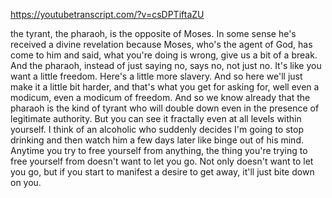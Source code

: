 https://youtubetranscript.com/?v=csDPTiftaZU

 the tyrant, the pharaoh, is the opposite of Moses. In some sense he's received a divine revelation because Moses, who's the agent of God, has come to him and said, what you're doing is wrong, give us a bit of a break. And the pharaoh, instead of just saying no, says no, not just no. It's like you want a little freedom. Here's a little more slavery. And so here we'll just make it a little bit harder, and that's what you get for asking for, well even a modicum, even a modicum of freedom. And so we know already that the pharaoh is the kind of tyrant who will double down even in the presence of legitimate authority. But you can see it fractally even at all levels within yourself. I think of an alcoholic who suddenly decides I'm going to stop drinking and then watch him a few days later like binge out of his mind. Anytime you try to free yourself from anything, the thing you're trying to free yourself from doesn't want to let you go. Not only doesn't want to let you go, but if you start to manifest a desire to get away, it'll just bite down on you.